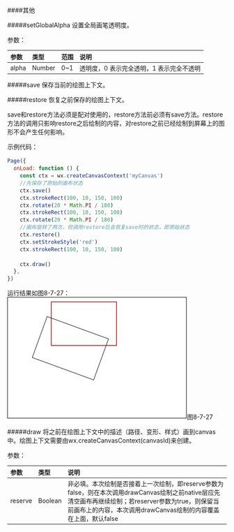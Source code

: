 ####其他

#####setGlobalAlpha
设置全局画笔透明度。

参数：

|参数	|类型	|范围	|说明|
| :--- | :--- | :--- |:--- |
|alpha	|Number|	0~1|	透明度，0 表示完全透明，1 表示完全不透明|

#####save
保存当前的绘图上下文。

#####restore
恢复之前保存的绘图上下文。

save和restore方法必须是配对使用的，restore方法前必须有save方法。restore方法的调用只影响restore之后绘制的内容，对restore之前已经绘制到屏幕上的图形不会产生任何影响。

示例代码：

```js
Page({
  onLoad: function () {
    const ctx = wx.createCanvasContext('myCanvas')
    //先保存了原始的画布状态
    ctx.save()
    ctx.strokeRect(100, 10, 150, 100)
    ctx.rotate(20 * Math.PI / 180)
    ctx.strokeRect(100, 10, 150, 100)
    ctx.rotate(20 * Math.PI / 180)
    //画布旋转了两次，但调用restore后会恢复save时的状态，即原始状态
    ctx.restore()
    ctx.setStrokeStyle('red')
    ctx.strokeRect(100, 10, 150, 100)

    ctx.draw()
  },
})
```

运行结果如图8-7-27：
![](/assets/8-7-27.png)图8-7-27

#####draw
将之前在绘图上下文中的描述（路径、变形、样式）画到canvas中。绘图上下文需要由wx.createCanvasContext(canvasId)来创建。

参数：

|参数	|类型	|说明|
| :--- | :--- | :--- |
|reserve	|Boolean	|非必填。本次绘制是否接着上一次绘制，即reserve参数为false，则在本次调用drawCanvas绘制之前native层应先清空画布再继续绘制；若reserver参数为true，则保留当前画布上的内容，本次调用drawCanvas绘制的内容覆盖在上面，默认false|